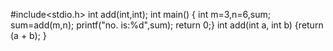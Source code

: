 #include<stdio.h>
int add(int,int);
int main()
{
int m=3,n=6,sum;
sum=add(m,n);
printf("no. is:%d",sum);
return 0;}
int add(int a, int b)
{return (a + b);
}
